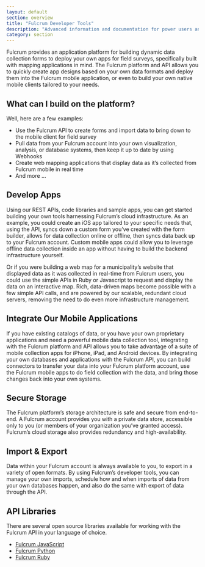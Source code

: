 ```yaml
---
layout: default
section: overview
title: "Fulcrum Developer Tools"
description: "Advanced information and documentation for power users and developers"
category: section
---
```


Fulcrum provides an application platform for building dynamic data collection forms to deploy your own apps for field surveys, specifically built with mapping applications in mind. The Fulcrum platform and API allows you to quickly create app designs based on your own data formats and deploy them into the Fulcrum mobile application, or even to build your own native mobile clients tailored to your needs.

## What can I build on the platform?

Well, here are a few examples:

* Use the Fulcrum API to create forms and import data to bring down to the mobile client for field survey
* Pull data from your Fulcrum account into your own visualization, analysis, or database systems, then keep it up to date by using Webhooks
* Create web mapping applications that display data as it’s collected from Fulcrum mobile in real time
* And more ...

## Develop Apps

Using our REST APIs, code libraries and sample apps, you can get started building your own tools harnessing Fulcrum’s cloud infrastructure. As an example, you could create an iOS app tailored to your specific needs that, using the API, syncs down a custom form you’ve created with the form builder, allows for data collection online or offline, then syncs data back up to your Fulcrum account. Custom mobile apps could allow you to leverage offline data collection inside an app without having to build the backend infrastructure yourself.

Or if you were building a web map for a municipality’s website that displayed data as it was collected in real-time from Fulcrum users, you could use the simple APIs in Ruby or Javascript to request and display the data on an interactive map. Rich, data-driven maps become possible with a few simple API calls, and are powered by our scalable, redundant cloud servers, removing the need to do even more infrastructure management.

## Integrate Our Mobile Applications

If you have existing catalogs of data, or you have your own proprietary applications and need a powerful mobile data collection tool, integrating with the Fulcrum platform and API allows you to take advantage of a suite of mobile collection apps for iPhone, iPad, and Android devices. By integrating your own databases and applications with the Fulcrum API, you can build connectors to transfer your data into your Fulcrum platform account, use the Fulcrum mobile apps to do field collection with the data, and bring those changes back into your own systems.

## Secure Storage

The Fulcrum platform’s storage architecture is safe and secure from end-to-end. A Fulcrum account provides you with a private data store, accessible only to you (or members of your organization you’ve granted access). Fulcrum’s cloud storage also provides redundancy and high-availability.

## Import & Export

Data within your Fulcrum account is always available to you, to export in a variety of open formats. By using Fulcrum’s developer tools, you can manage your own imports, schedule how and when imports of data from your own databases happen, and also do the same with export of data through the API.

## API Libraries

There are several open source libraries available for working with the Fulcrum API in your language of choice.

* [Fulcrum JavaScript](https://github.com/fulcrumapp/fulcrum-node)
* [Fulcrum Python](https://github.com/fulcrumapp/fulcrum-python)
* [Fulcrum Ruby](https://github.com/fulcrumapp/fulcrum-ruby)
